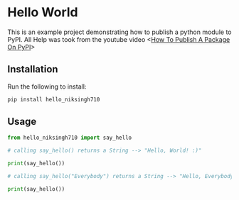 # Hello World

This is an example project demonstrating how to publish a python module to PyPI.
All Help was took from the youtube video <[How To Publish A Package On PyPI](https://youtu.be/QgZ7qv4Cd0Y)>

## Installation

Run the following to install:

```python
pip install hello_niksingh710
```

## Usage

```python
from hello_niksingh710 import say_hello

# calling say_hello() returns a String --> "Hello, World! :)"

print(say_hello())

# calling say_hello("Everybody") returns a String --> "Hello, Everybody :)"

print(say_hello())


```
